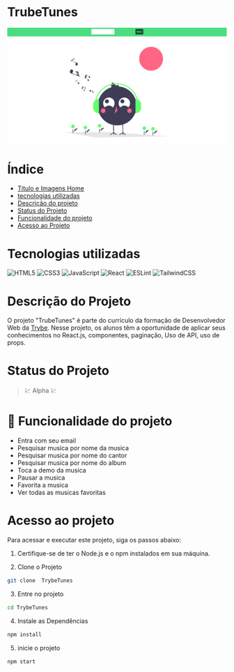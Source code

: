 # TrubeTunes

![TrubeTunes](readme/cardProject/main.png)

# Índice

* [Título e Imagens Home](#trubetunes)
* [tecnologias utilizadas](#tecnologias-utilizadas)
* [Descrição do projeto](#descrição-do-projeto)
* [Status do Projeto](#status-do-projeto)
* [Funcionalidade do projeto](#🔨-funcionalidade-do-projeto)
* [Acesso ao Projeto](#acesso-ao-projeto)

# Tecnologias utilizadas

![HTML5](https://img.shields.io/badge/html5-%23E34F26.svg?style=for-the-badge&logo=html5&logoColor=white)
![CSS3](https://img.shields.io/badge/css3-%231572B6.svg?style=for-the-badge&logo=css3&logoColor=white)
![JavaScript](https://img.shields.io/badge/javascript-%23323330.svg?style=for-the-badge&logo=javascript&logoColor=%23F7DF1E)
![React](https://img.shields.io/badge/react-%2320232a.svg?style=for-the-badge&logo=react&logoColor=%2361DAFB)
![ESLint](https://img.shields.io/badge/ESLint-4B3263?style=for-the-badge&logo=eslint&logoColor=white)
![TailwindCSS](https://img.shields.io/badge/tailwindcss-%2338B2AC.svg?style=for-the-badge&logo=tailwind-css&logoColor=white)

# Descrição do Projeto

O projeto "TrubeTunes" é parte do currículo da formação de Desenvolvedor Web da [Trybe](https://www.betrybe.com/). Nesse projeto, os alunos têm a oportunidade de aplicar seus conhecimentos no React.js, componentes, paginação, Uso de API, uso de props. 

# Status do Projeto

> 💹 Alpha 💹

# 🔨 Funcionalidade do projeto

- Entra com seu email
- Pesquisar musica por nome da musica
- Pesquisar musica por nome do cantor
- Pesquisar musica por nome do album
- Toca a demo da musica
- Pausar a musica
- Favorita a musica
- Ver todas as musicas favoritas

# Acesso ao projeto

Para acessar e executar este projeto, siga os passos abaixo:

1. Certifique-se de ter o Node.js e o npm instalados em sua máquina.

2. Clone o Projeto

```bash
git clone  TrybeTunes
```

3. Entre no projeto

```bash
cd TrybeTunes
```

4. Instale as Dependências

```bash
npm install
```

5. inicie o projeto

```bash
npm start
```